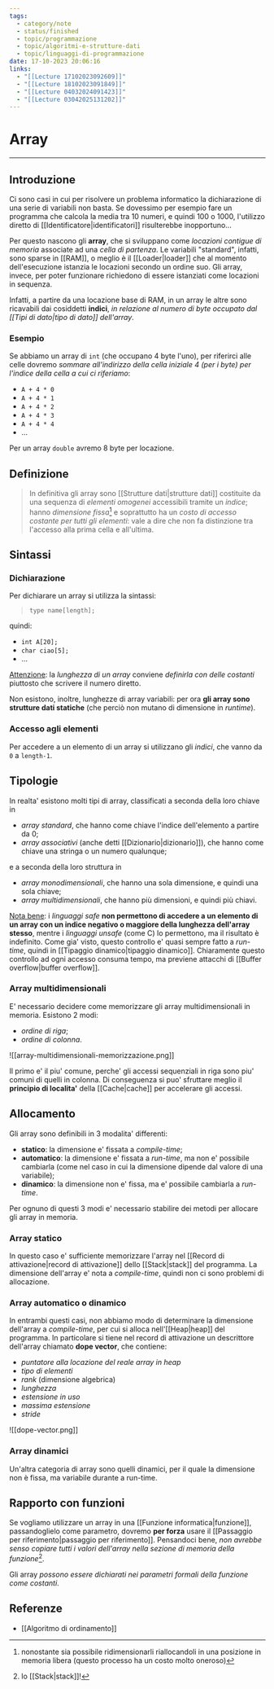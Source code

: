```yaml
---
tags:
  - category/note
  - status/finished
  - topic/programmazione
  - topic/algoritmi-e-strutture-dati
  - topic/linguaggi-di-programmazione
date: 17-10-2023 20:06:16
links:
  - "[[Lecture 17102023092609]]"
  - "[[Lecture 18102023091849]]"
  - "[[Lecture 04032024091423]]"
  - "[[Lecture 03042025131202]]"
---
```

# Array
---
## Introduzione
Ci sono casi in cui per risolvere un problema informatico la dichiarazione di una serie di variabili non basta. Se dovessimo per esempio fare un programma che calcola la media tra 10 numeri, e quindi 100 o 1000, l'utilizzo diretto di [[Identificatore|identificatori]] risulterebbe inopportuno...

Per questo nascono gli **array**, che si sviluppano come _locazioni contigue di memoria_ associate ad una _cella di partenza_. Le variabili "standard", infatti, sono sparse in [[RAM]], o meglio è il [[Loader|loader]] che al momento dell'esecuzione istanzia le locazioni secondo un ordine suo. Gli array, invece, per poter funzionare richiedono di essere istanziati come locazioni in sequenza.

Infatti, a partire da una locazione base di RAM, in un array le altre sono ricavabili dai cosiddetti **indici**, _in relazione al numero di byte occupato dal [[Tipi di dato|tipo di dato]] dell'array_.

### Esempio
Se abbiamo un array di `int` (che occupano 4 byte l'uno), per riferirci alle celle dovremo _sommare all'indirizzo della cella iniziale 4 (per i byte) per l'indice della cella a cui ci riferiamo_:
- `A + 4 * 0`
- `A + 4 * 1`
- `A + 4 * 2`
- `A + 4 * 3`
- `A + 4 * 4`
- ...

Per un array `double` avremo 8 byte per locazione.

## Definizione
> In definitiva gli array sono [[Strutture dati|strutture dati]] costituite da una sequenza di _elementi omogenei_ accessibili tramite un _indice_; hanno _dimensione fissa_[^2] e soprattutto ha un _costo di accesso costante per tutti gli elementi_: vale a dire che non fa distinzione tra l'accesso alla prima cella e all'ultima.

## Sintassi
### Dichiarazione
Per dichiarare un array si utilizza la sintassi:
> `type name[length];`

quindi:
- `int A[20];`
- `char ciao[5];`
- ...

<u>Attenzione</u>: la _lunghezza di un array_ conviene _definirla con delle costanti_ piuttosto che scrivere il numero diretto.

Non esistono, inoltre, lunghezze di array variabili: per ora **gli array sono strutture dati statiche** (che perciò non mutano di dimensione in _runtime_).

### Accesso agli elementi
Per accedere a un elemento di un array si utilizzano gli _indici_, che vanno da `0` a `length-1`.

## Tipologie
In realta' esistono molti tipi di array, classificati a seconda della loro chiave in
- _array standard_, che hanno come chiave l'indice dell'elemento a partire da 0;
- _array associativi_ (anche detti [[Dizionario|dizionario]]), che hanno come chiave una stringa o un numero qualunque;

e a seconda della loro struttura in
- _array monodimensionali_, che hanno una sola dimensione, e quindi una sola chiave;
- _array multidimensionali_, che hanno più dimensioni, e quindi più chiavi.

<u>Nota bene</u>: i _linguaggi safe_ **non permettono di accedere a un elemento di un array con un indice negativo o maggiore della lunghezza dell'array stesso**, mentre i _linguaggi unsafe_ (come C) lo permettono, ma il risultato è indefinito. Come gia' visto, questo controllo e' quasi sempre fatto a _run-time_, quindi in [[Tipaggio dinamico|tipaggio dinamico]]. Chiaramente questo controllo ad ogni accesso consuma tempo, ma previene attacchi di [[Buffer overflow|buffer overflow]].

### Array multidimensionali
E' necessario decidere come memorizzare gli array multidimensionali in memoria. Esistono 2 modi:
- _ordine di riga_;
- _ordine di colonna_.

![[array-multidimensionali-memorizzazione.png]]

Il primo e' il piu' comune, perche' gli accessi sequenziali in riga sono piu' comuni di quelli in colonna. Di conseguenza si puo' sfruttare meglio il **principio di localita'** della [[Cache|cache]] per accelerare gli accessi.

## Allocamento
Gli array sono definibili in 3 modalita' differenti:
- **statico**: la dimensione e' fissata a _compile-time_;
- **automatico**: la dimensione e' fissata a _run-time_, ma non e' possibile cambiarla (come nel caso in cui la dimensione dipende dal valore di una variabile);
- **dinamico**: la dimensione non e' fissa, ma e' possibile cambiarla a _run-time_.

Per ognuno di questi 3 modi e' necessario stabilire dei metodi per allocare gli array in memoria.

### Array statico
In questo caso e' sufficiente memorizzare l'array nel [[Record di attivazione|record di attivazione]] dello [[Stack|stack]] del programma. La dimensione dell'array e' nota a _compile-time_, quindi non ci sono problemi di allocazione.

### Array automatico o dinamico
In entrambi questi casi, non abbiamo modo di determinare la dimensione dell'array a _compile-time_, per cui si alloca nell'[[Heap|heap]] del programma. In particolare si tiene nel record di attivazione un descrittore dell'array chiamato **dope vector**, che contiene:
- _puntatore alla locazione del reale array in heap_
- _tipo di elementi_
- _rank_ (dimensione algebrica)
- _lunghezza_
- _estensione in uso_
- _massima estensione_
- _stride_

![[dope-vector.png]]

### Array dinamici
Un'altra categoria di array sono quelli dinamici, per il quale la dimensione non è fissa, ma variabile durante a run-time.

## Rapporto con funzioni
Se vogliamo utilizzare un array in una [[Funzione informatica|funzione]], passandoglielo come parametro, dovremo **per forza** usare il [[Passaggio per riferimento|passaggio per riferimento]]. Pensandoci bene, _non avrebbe senso copiare tutti i valori dell'array nella sezione di memoria della funzione_[^1].

Gli array _possono essere dichiarati nei parametri formali della funzione come costanti_.

## Referenze
- [[Algoritmo di ordinamento]]

[^1]: lo [[Stack|stack]]!
[^2]: nonostante sia possibile ridimensionarli riallocandoli in una posizione in memoria libera (questo processo ha un costo molto oneroso)